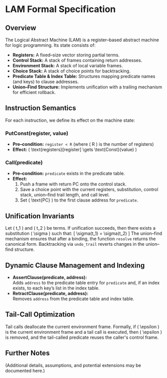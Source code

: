 # LAM Formal Specification

## Overview
The Logical Abstract Machine (LAM) is a register–based abstract machine for logic programming. Its state consists of:

- **Registers:** A fixed–size vector storing partial terms.
- **Control Stack:** A stack of frames containing return addresses.
- **Environment Stack:** A stack of local variable frames.
- **Choice Stack:** A stack of choice points for backtracking.
- **Predicate Table & Index Table:** Structures mapping predicate names (and keys) to clause addresses.
- **Union–Find Structure:** Implements unification with a trailing mechanism for efficient rollback.

## Instruction Semantics
For each instruction, we define its effect on the machine state:

### PutConst(register, value)
- **Pre–condition:** `register < R` (where \( R \) is the number of registers)
- **Effect:** \( \text{registers}[register] \gets \text{Const}(value) \)

### Call(predicate)
- **Pre–condition:** `predicate` exists in the predicate table.
- **Effect:**
  1. Push a frame with return PC onto the control stack.
  2. Save a choice point with the current registers, substitution, control stack, union–find trail length, and call level.
  3. Set \( \text{PC} \) to the first clause address for `predicate`.

<!-- Continue for other instructions such as Cut, TailCall, etc. -->

## Unification Invariants
Let \( t_1 \) and \( t_2 \) be terms. If unification succeeds, then there exists a substitution \( \sigma \) such that:
\[
\sigma(t_1) = \sigma(t_2)
\]
The union–find mechanism ensures that after a binding, the function `resolve` returns the canonical form. Backtracking via `undo_trail` reverts changes in the union–find structure.

## Dynamic Clause Management and Indexing
- **AssertClause(predicate, address):**  
  Adds `address` to the predicate table entry for `predicate` and, if an index exists, to each key’s list in the index table.
- **RetractClause(predicate, address):**  
  Removes `address` from the predicate table and index table.

## Tail-Call Optimization
Tail calls deallocate the current environment frame. Formally, if \( \epsilon \) is the current environment frame and a tail call is executed, then \( \epsilon \) is removed, and the tail-called predicate reuses the caller's control frame.

## Further Notes
(Additional details, assumptions, and potential extensions may be documented here.)
